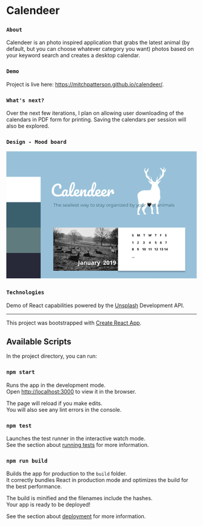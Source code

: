 # Calendeer
### `About`
Calendeer is an photo inspired application that grabs the latest animal (by default, but you can choose whatever category you want) photos based on your keyword search and creates a desktop calendar.

### `Demo`
Project is live here: https://mitchpatterson.github.io/calendeer/.

### `What's next?`
Over the next few iterations, I plan on allowing user downloading of the calendars in PDF form for printing. Saving the calendars per session will also be explored.

### `Design - Mood board`
![alt text](Calendeer_moodboard.png)

### `Technologies`
Demo of React capabilities powered by the [Unsplash](https://unsplash.com/documentation) Development API.

-------------------------------------------------------------------------------------------------------

This project was bootstrapped with [Create React App](https://github.com/facebook/create-react-app).

## Available Scripts

In the project directory, you can run:

### `npm start`

Runs the app in the development mode.<br>
Open [http://localhost:3000](http://localhost:3000) to view it in the browser.

The page will reload if you make edits.<br>
You will also see any lint errors in the console.

### `npm test`

Launches the test runner in the interactive watch mode.<br>
See the section about [running tests](https://facebook.github.io/create-react-app/docs/running-tests) for more information.

### `npm run build`

Builds the app for production to the `build` folder.<br>
It correctly bundles React in production mode and optimizes the build for the best performance.

The build is minified and the filenames include the hashes.<br>
Your app is ready to be deployed!

See the section about [deployment](https://facebook.github.io/create-react-app/docs/deployment) for more information.
